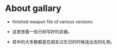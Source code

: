 # About gallary

* finished weapon file of various versions

* 这里放着一些已经写好的武器。

* 其中的大多数都是在朋友过生日的时候送出去的礼物。